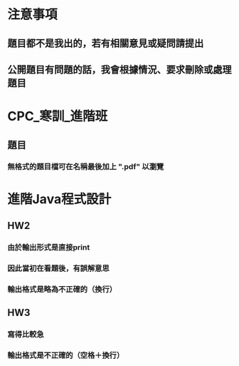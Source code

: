 # 注意事項
## 題目都不是我出的，若有相關意見或疑問請提出
## 公開題目有問題的話，我會根據情況、要求刪除或處理題目
# CPC_寒訓_進階班
## 題目
### 無格式的題目檔可在名稱最後加上 ".pdf" 以瀏覽
# 進階Java程式設計
## HW2
### 由於輸出形式是直接print
### 因此當初在看題後，有誤解意思
### 輸出格式是略為不正確的（換行）
## HW3
### 寫得比較急
### 輸出格式是不正確的（空格＋換行）
